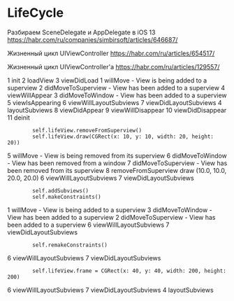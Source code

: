 #  LifeCycle

Разбираем SceneDelegate и AppDelegate в iOS 13
https://habr.com/ru/companies/simbirsoft/articles/646687/

Жизненный цикл UIViewController
https://habr.com/ru/articles/654517/

Жизненный цикл UIViewController'a
https://habr.com/ru/articles/129557/

1 init
2 loadView
3 viewDidLoad
   1 willMove - View is being added to a superview
   2 didMoveToSuperview - View has been added to a superview
4 viewWillAppear
   3 didMoveToWindow - View has been added to a superview
5 viewIsAppearing
6 viewWillLayoutSubviews
7 viewDidLayoutSubviews
   4 layoutSubviews
8 viewDidAppear
9 viewWillDisappear
10 viewDidDisappear
11 deinit

            self.lifeView.removeFromSuperview()
            self.lifeView.draw(CGRect(x: 10, y: 10, width: 20, height: 20))

   5 willMove - View is being removed from its superview
   6 didMoveToWindow - View has been removed from a window
   7 didMoveToSuperview - View has been removed from its superview
   8 removeFromSuperview
draw (10.0, 10.0, 20.0, 20.0)
6 viewWillLayoutSubviews
7 viewDidLayoutSubviews

            self.addSubviews()
            self.makeConstraints()

   1 willMove - View is being added to a superview
   3 didMoveToWindow - View has been added to a superview
   2 didMoveToSuperview - View has been added to a superview
6 viewWillLayoutSubviews
7 viewDidLayoutSubviews

            self.remakeConstraints()

6 viewWillLayoutSubviews
7 viewDidLayoutSubviews

            self.lifeView.frame = CGRect(x: 40, y: 40, width: 200, height: 200)

6 viewWillLayoutSubviews
7 viewDidLayoutSubviews
   4 layoutSubviews
